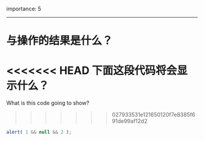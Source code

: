 importance: 5

---

# 与操作的结果是什么？

<<<<<<< HEAD
下面这段代码将会显示什么？
=======
What is this code going to show?
>>>>>>> 027933531e121650120f7e8385f691de99af12d2

```js
alert( 1 && null && 2 );
```

